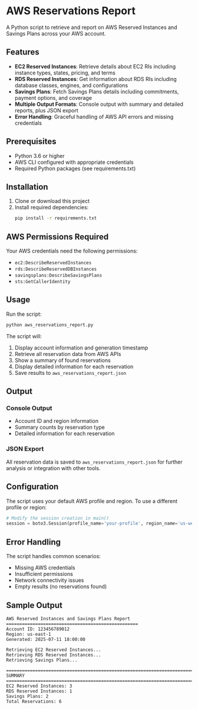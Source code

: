 # AWS Reservations Report

A Python script to retrieve and report on AWS Reserved Instances and Savings Plans across your AWS account.

## Features

- **EC2 Reserved Instances**: Retrieve details about EC2 RIs including instance types, states, pricing, and terms
- **RDS Reserved Instances**: Get information about RDS RIs including database classes, engines, and configurations
- **Savings Plans**: Fetch Savings Plans details including commitments, payment options, and coverage
- **Multiple Output Formats**: Console output with summary and detailed reports, plus JSON export
- **Error Handling**: Graceful handling of AWS API errors and missing credentials

## Prerequisites

- Python 3.6 or higher
- AWS CLI configured with appropriate credentials
- Required Python packages (see requirements.txt)

## Installation

1. Clone or download this project
2. Install required dependencies:
   ```bash
   pip install -r requirements.txt
   ```

## AWS Permissions Required

Your AWS credentials need the following permissions:
- `ec2:DescribeReservedInstances`
- `rds:DescribeReservedDBInstances`
- `savingsplans:DescribeSavingsPlans`
- `sts:GetCallerIdentity`

## Usage

Run the script:
```bash
python aws_reservations_report.py
```

The script will:
1. Display account information and generation timestamp
2. Retrieve all reservation data from AWS APIs
3. Show a summary of found reservations
4. Display detailed information for each reservation
5. Save results to `aws_reservations_report.json`

## Output

### Console Output
- Account ID and region information
- Summary counts by reservation type
- Detailed information for each reservation

### JSON Export
All reservation data is saved to `aws_reservations_report.json` for further analysis or integration with other tools.

## Configuration

The script uses your default AWS profile and region. To use a different profile or region:

```python
# Modify the session creation in main()
session = boto3.Session(profile_name='your-profile', region_name='us-west-2')
```

## Error Handling

The script handles common scenarios:
- Missing AWS credentials
- Insufficient permissions
- Network connectivity issues
- Empty results (no reservations found)

## Sample Output

```
AWS Reserved Instances and Savings Plans Report
==================================================
Account ID: 123456789012
Region: us-east-1
Generated: 2025-07-11 18:00:00

Retrieving EC2 Reserved Instances...
Retrieving RDS Reserved Instances...
Retrieving Savings Plans...

================================================================================
SUMMARY
================================================================================
EC2 Reserved Instances: 3
RDS Reserved Instances: 1
Savings Plans: 2
Total Reservations: 6
```
